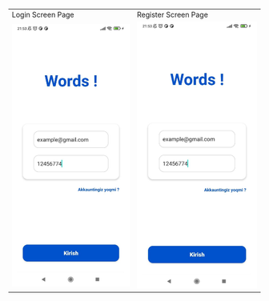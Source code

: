 <table>
  <tr>
    <td>Login Screen Page</td>
     <td>Register Screen Page</td>
  </tr>
  <tr>
    <td><img src="https://github.com/xaldarof/WordsAppExampleLesson/blob/main/image/1.jpg"></td>
    <td><img src="https://github.com/xaldarof/WordsAppExampleLesson/blob/main/image/1.jpg"></td>
  </tr>
 </table>